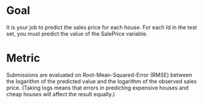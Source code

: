 # Goal

It is your job to predict the sales price for each house. For each Id in the test set, you must predict the value of the SalePrice variable. 

# Metric

Submissions are evaluated on Root-Mean-Squared-Error (RMSE) between the logarithm of the predicted value and the logarithm of the observed sales price. (Taking logs means that errors in predicting expensive houses and cheap houses will affect the result equally.)

